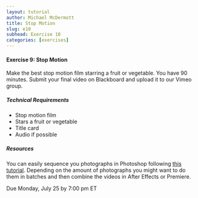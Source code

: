 ```yaml
---
layout: tutorial
author: Michael McDermott
title: Stop Motion
slug: e10
subhead: Exercise 10
categories: [exercises]
---
```

#### Exercise 9: Stop Motion
Make the best stop motion film starring a fruit or vegetable. You have 90 minutes. Submit your final video on Blackboard and upload it to our Vimeo group.

##### Technical Requirements
* Stop motion film
* Stars a fruit or vegetable
* Title card
* Audio if possible

##### Resources
You can easily sequence you photographs in Photoshop following [this tutorial](https://www.creativelysquared.com/article/how-to-turn-your-image-sequence-into-a-stop-motion-video). Depending on the amount of photographs you might want to do them in batches and then combine the videos in After Effects or Premiere. 

<span class="due">Due Monday, July 25 by 7:00 pm ET</span>
